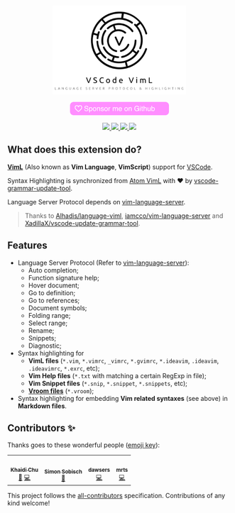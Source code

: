 <p align="center">
  <img height="200" src="https://github.com/XadillaX/vscode-language-viml/raw/master/assets/README.png" />
</p>

<p align="center">
  <a href="https://github.com/sponsors/XadillaX"><img src="https://github.com/XadillaX/vscode-language-viml/raw/master/assets/github_sponsor_btn.png" /></a>
</p>

<p align="center">
  <a href="https://marketplace.visualstudio.com/items?itemName=XadillaX.viml">
    <img src="https://vsmarketplacebadges.dev/version-short/XadillaX.viml.svg.?style=for-the-badge&colorA=FF7800&colorB=CC5600&label=VS%20MARKETPLACE" />
  </a>
  <a href="https://marketplace.visualstudio.com/items?itemName=XadillaX.viml">
    <img src="https://vsmarketplacebadges.dev/downloads-short/XadillaX.viml.svg.?style=for-the-badge&colorA=5DDB61&colorB=4BC74F&label=DOWNLOADS" />
  </a>
  <a href="https://marketplace.visualstudio.com/items?itemName=XadillaX.viml">
    <img src="https://vsmarketplacebadges.dev/rating-star/XadillaX.viml.svg.?style=for-the-badge&colorA=FBBD30&colorB=F2AA08" />
  </a>
<!-- ALL-CONTRIBUTORS-BADGE:START - Do not remove or modify this section -->
<a href="#contributors-"><img src="https://img.shields.io/badge/4-ALL%20CONTRIBUTORS?style=for-the-badge&colorA=FF69b4&colorB=cc47a4&label=ALL%20CONTRIBUTORS" /></a>
<!-- ALL-CONTRIBUTORS-BADGE:END -->
</p>

## What does this extension do?

[**VimL**](https://en.wikipedia.org/wiki/Vim_(text_editor)#Vim_script) (Also known as **Vim Language**, **VimScript**) support for [VSCode](https://code.visualstudio.com/).

Syntax Highlighting is synchronized from [Atom VimL](https://github.com/Alhadis/language-viml) with ❤ by [vscode-grammar-update-tool](https://github.com/XadillaX/vscode-update-grammar-tool).

Language Server Protocol depends on [vim-language-server](https://github.com/iamcco/vim-language-server).

> Thanks to [Alhadis/language-viml](https://github.com/Alhadis/language-viml), [iamcco/vim-language-server](https://github.com/iamcco/vim-language-server) and [XadillaX/vscode-update-grammar-tool](https://github.com/XadillaX/vscode-update-grammar-tool).

## Features

+ Language Server Protocol (Refer to [vim-language-server](https://github.com/iamcco/vim-language-server)):
  - Auto completion;
  - Function signature help;
  - Hover document;
  - Go to definition;
  - Go to references;
  - Document symbols;
  - Folding range;
  - Select range;
  - Rename;
  - Snippets;
  - Diagnostic;
+ Syntax highlighting for
  - **VimL files** (`*.vim`, `*.vimrc`, `_vimrc`, `*.gvimrc`, `*.ideavim`, `.ideavim`, `.ideavimrc`, `*.exrc`, etc);
  - **Vim Help files** (`*.txt` with matching a certain RegExp in file);
  - **Vim Snippet files** (`*.snip`, `*.snippet`, `*.snippets`, etc);
  - [**Vroom files**](https://github.com/google/vroom) (`*.vroom`);
+ Syntax highlighting for embedding **Vim related syntaxes** (see above) in **Markdown files**.

## Contributors ✨

Thanks goes to these wonderful people ([emoji key](https://allcontributors.org/docs/en/emoji-key)):

<!-- ALL-CONTRIBUTORS-LIST:START - Do not remove or modify this section -->
<!-- prettier-ignore-start -->
<!-- markdownlint-disable -->
<table>
  <tr>
    <td align="center"><a href="https://xcoder.in/"><img src="https://avatars.githubusercontent.com/u/2842176?v=4?s=100" width="100px;" alt=""/><br /><sub><b>Khaidi Chu</b></sub></a><br /><a href="#maintenance-XadillaX" title="Maintenance">🚧</a> <a href="https://github.com/XadillaX/vscode-language-viml/commits?author=XadillaX" title="Code">💻</a></td>
    <td align="center"><a href="https://github.com/GitMensch"><img src="https://avatars.githubusercontent.com/u/6699539?v=4?s=100" width="100px;" alt=""/><br /><sub><b>Simon Sobisch</b></sub></a><br /><a href="#ideas-GitMensch" title="Ideas, Planning, & Feedback">🤔</a></td>
    <td align="center"><a href="https://github.com/dawsers"><img src="https://avatars.githubusercontent.com/u/47487972?v=4?s=100" width="100px;" alt=""/><br /><sub><b>dawsers</b></sub></a><br /><a href="https://github.com/XadillaX/vscode-language-viml/commits?author=dawsers" title="Code">💻</a></td>
    <td align="center"><a href="https://github.com/beastmatser"><img src="https://avatars.githubusercontent.com/u/79206232?v=4?s=100" width="100px;" alt=""/><br /><sub><b>mrts</b></sub></a><br /><a href="https://github.com/XadillaX/vscode-language-viml/commits?author=beastmatser" title="Code">💻</a></td>
  </tr>
</table>

<!-- markdownlint-restore -->
<!-- prettier-ignore-end -->

<!-- ALL-CONTRIBUTORS-LIST:END -->

This project follows the [all-contributors](https://github.com/all-contributors/all-contributors) specification. Contributions of any kind welcome!
